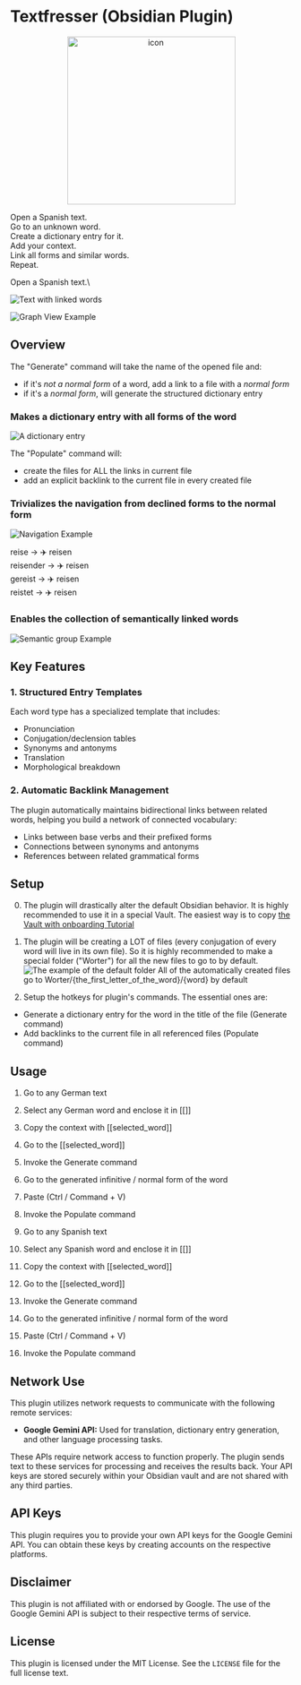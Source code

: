# Textfresser (Obsidian Plugin)

<p align="center">
   <img src="img/icon.png" alt="icon" width="300"/>
</p>

Open a Spanish text.\
Go to an unknown word.\
Create a dictionary entry for it.\
Add your context.\
Link all forms and similar words.\
Repeat.

Open a Spanish text.\

![Text with linked words](img/new-text-and-links.png)

![Graph View Example](img/new-graph.png)

## Overview

The "Generate" command will take the name of the opened file and:

- if it's _not a normal form_ of a word, add a link to a file with a _normal form_
- if it's a _normal form_, will generate the structured dictionary entry

### Makes a dictionary entry with all forms of the word
![A dictionary entry](img/new-note.png)

The "Populate" command will:

- create the files for ALL the links in current file
- add an explicit backlink to the current file in every created file

### Trivializes the navigation from declined forms to the normal form
![Navigation Example](img/navigation.png)

reise → ✈️ reisen\
reisender → ✈️ reisen\
gereist → ✈️ reisen\
reistet → ✈️ reisen

### Enables the collection of semantically linked words
![Semantic group Example](img/explain-example.png)

## Key Features

### 1. Structured Entry Templates

Each word type has a specialized template that includes:

- Pronunciation
- Conjugation/declension tables
- Synonyms and antonyms
- Translation
- Morphological breakdown

### 2. Automatic Backlink Management

The plugin automatically maintains bidirectional links between related words, helping you build a network of connected vocabulary:

- Links between base verbs and their prefixed forms
- Connections between synonyms and antonyms
- References between related grammatical forms

## Setup

0. The plugin will drastically alter the default Obsidian behavior. It is highly recommended to use it in a special Vault. The easiest way is to copy [the Vault with onboarding Tutorial](https://github.com/clockblocker/Textfresser_vault)

1. The plugin will be creating a LOT of files (every conjugation of every word will live in its own file). So it is highly recommended to make a special folder ("Worter") for all the new files to go to by default.
   ![The example of the default folder](img/worter.png)
   All of the automatically created files go to Worter/{the_first_letter_of_the_word}/{word} by default

2. Setup the hotkeys for plugin's commands. The essential ones are:

- Generate a dictionary entry for the word in the title of the file (Generate command)
- Add backlinks to the current file in all referenced files (Populate command)

## Usage

1. Go to any German text
2. Select any German word and enclose it in [[]]
3. Copy the context with [[selected_word]]
4. Go to the [[selected_word]]
5. Invoke the Generate command
6. Go to the generated infinitive / normal form of the word
7. Paste (Ctrl / Command + V)
8. Invoke the Populate command

1. Go to any Spanish text
2. Select any Spanish word and enclose it in [[]]
3. Copy the context with [[selected_word]]
4. Go to the [[selected_word]]
5. Invoke the Generate command
6. Go to the generated infinitive / normal form of the word
7. Paste (Ctrl / Command + V)
8. Invoke the Populate command

## Network Use

This plugin utilizes network requests to communicate with the following remote services:

- **Google Gemini API:** Used for translation, dictionary entry generation, and other language processing tasks.

These APIs require network access to function properly. The plugin sends text to these services for processing and receives the results back. Your API keys are stored securely within your Obsidian vault and are not shared with any third parties.

## API Keys

This plugin requires you to provide your own API keys for the Google Gemini API. You can obtain these keys by creating accounts on the respective platforms.

## Disclaimer

This plugin is not affiliated with or endorsed by Google. The use of the Google Gemini API is subject to their respective terms of service.

## License

This plugin is licensed under the MIT License. See the `LICENSE` file for the full license text.
